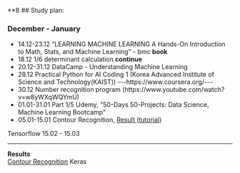  **8 ## Study plan:
### December - January
<ul>
<li> 14.12-23.12    "LEARNING MACHINE LEARNING A Hands-On Introduction to Math, Stats, and Machine Learning" - bmc <strong>book</strong>
<li> 18.12          1/6 determinant calculation <strong> continue </strong>
<li> 20.12-31.12    DataCamp - Understanding Machine Learning
<li> 28.12          Practical Python for AI Coding 1 (Korea Advanced Institute of Science and Technology(KAIST))  ---https://www.coursera.org/---
<li> 30.12          Number recognition program (https://www.youtube.com/watch?v=w8yWXqWQYmU) 
<li> 01.01-31.01    Part 1/5 Udemy, "50-Days 50-Projects: Data Science, Machine Learning Bootcamp"
<li> 05.01-15.01    Contour Recognition, <a href = "https://www.youtube.com/watch?v=LsJzCdyyfbk">Result </a>(<a href = "https://www.youtube.com/watch?v=LsJzCdyyfbk">tutorial</a>)

</ul>

Tensorflow 15.02 - 15.03
____________________

<strong>Results</strong><br>
<a href = "https://www.youtube.com/watch?v=en1Vy0UMdws"> Contour Recognition</a>
Keras

